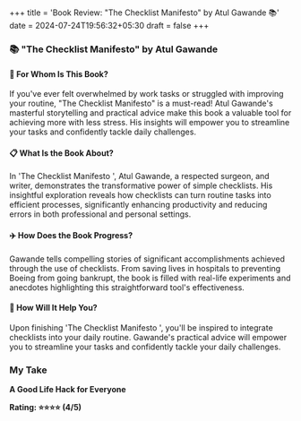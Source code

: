 
+++ title = 'Book Review: "The Checklist Manifesto" by Atul Gawande 📚' date = 2024-07-24T19:56:32+05:30 draft = false +++

### 📚 "The Checklist Manifesto" by Atul Gawande

#### 🌟 For Whom Is This Book?

If you've ever felt overwhelmed by work tasks or struggled with improving your routine, "The Checklist Manifesto" is a must-read! Atul Gawande's masterful storytelling and practical advice make this book a valuable tool for achieving more with less stress. His insights will empower you to streamline your tasks and confidently tackle daily challenges.

#### 📋 What Is the Book About?

In 'The Checklist Manifesto ', Atul Gawande, a respected surgeon, and writer, demonstrates the transformative power of simple checklists. His insightful exploration reveals how checklists can turn routine tasks into efficient processes, significantly enhancing productivity and reducing errors in both professional and personal settings. 

#### ✈️ How Does the Book Progress?

Gawande tells compelling stories of significant accomplishments achieved through the use of checklists. From saving lives in hospitals to preventing Boeing from going bankrupt, the book is filled with real-life experiments and anecdotes highlighting this straightforward tool's effectiveness.

#### 📝 How Will It Help You?

Upon finishing 'The Checklist Manifesto ', you'll be inspired to integrate checklists into your daily routine. Gawande's practical advice will empower you to streamline your tasks and confidently tackle your daily challenges. 

### My Take

**A Good Life Hack for Everyone**

**Rating: ⭐⭐⭐⭐ (4/5)**
